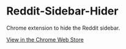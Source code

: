 # Reddit-Sidebar-Hider
Chrome extension to hide the Reddit sidebar.

[View in the Chrome Web Store](https://chrome.google.com/webstore/detail/klbpdmcjjkngnpldppomecnhplfjjhhi/)
